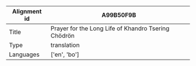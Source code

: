 |Alignment id | A99B50F9B
| --- | --- 
|Title | Prayer for the Long Life of Khandro Tsering Chödrön 
|Type | translation
|Languages | ['en', 'bo']